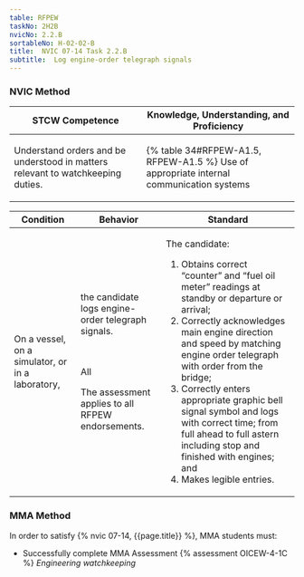 ```yaml
---
table: RFPEW
taskNo: 2H2B
nvicNo: 2.2.B 
sortableNo: H-02-02-B
title:  NVIC 07-14 Task 2.2.B
subtitle:  Log engine-order telegraph signals
---
```






### NVIC Method

<a style="display:none;" onclick="togglevisibility('nvic_methods')" >Show NVIC method.</a>

<div id='nvic_methods' class='show'>

<table>
<thead>
<tr>
<th class='forty'> STCW Competence </th>
<th class='sixty'> Knowledge, Understanding, and Proficiency </th>
</tr>
</thead>

<tbody>
<tr><td markdown='1'>

Understand orders and be understood in matters relevant to watchkeeping duties.

</td><td markdown='1'>

{% table 34#RFPEW-A1.5, RFPEW-A1.5 %} Use of appropriate internal communication systems

</td></tr>


</tbody>
</table>


<table>
<thead>
<tr><th class='twenty'>  Condition </th><th class='twenty'> Behavior </th><th  class='sixty'>Standard </th></tr>
</thead>
<tbody >



<tr><td markdown='1'>

On a vessel, on a simulator, or in a laboratory,

</td><td markdown='1'>

the candidate logs engine- order telegraph signals.

<br>

<div class="tooltip" markdown='1'>

All

The assessment applies to all RFPEW endorsements.

</div>


</td><td markdown='1'>

The candidate:

1. Obtains correct “counter” and “fuel oil meter” readings at standby or departure or arrival;
2. Correctly acknowledges main engine direction and speed by matching engine order telegraph with order from the bridge;
3. Correctly enters appropriate graphic bell signal symbol and logs with correct time; from full ahead to full astern including stop and finished with engines; and
4. Makes legible entries.

</td></tr>
</tbody>
</table>
</div>


### MMA Method

In order to satisfy  {% nvic 07-14, {{page.title}}  %}, MMA students must:

* Successfully complete MMA Assessment {% assessment OICEW-4-1C %} *Engineering watchkeeping*